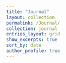 ```yaml
---
title: "Journal"
layout: collection
permalink: /Journal/
collection: journal
entries_layout: grid
show_excerpts: true
sort_by: date
author_profile: true
---
```



